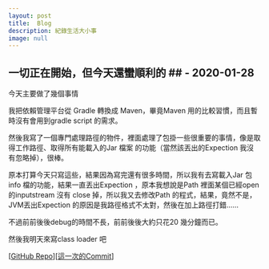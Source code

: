 ```yaml
---
layout: post
title:  Blog
description: 紀錄生活大小事
image: null
---
```


## 一切正在開始，但今天還蠻順利的 ##    - 2020-01-28

今天主要做了幾個事情

我把依賴管理平台從 Gradle 轉換成 Maven，畢竟Maven 用的比較習慣，而且暫時沒有會用到gradle script 的需求。

然後我寫了一個專門處理路徑的物件，裡面處理了包掛一些很重要的事情，像是取得工作路徑、取得所有能載入的Jar 檔案 的功能（當然該丟出的Expection 我沒有忽略掉），很棒。

原本打算今天只寫這些，結果因為寫完還有很多時間，所以我有去寫載入Jar 包info 檔的功能，結果一直丟出Expection ，原本我想說是Path 裡面某個已經open 的inputstream 沒有 close 掉，所以我又去修改Path 的程式，結果，竟然不是，JVM丟出Expection 的原因是我路徑格式不太對，然後在加上路徑打錯......

不過前前後後debug的時間不長，前前後後大約只花20 幾分鐘而已。

然後我明天來寫class loader 吧

[[GitHub Repo](https://github.com/bloodnighttw/JDAwP)][[這一次的Commit](https://github.com/bloodnighttw/JDAwP/commit/d7d93f1c47dc77db78bde7a70cc99a503303d3dc)]

